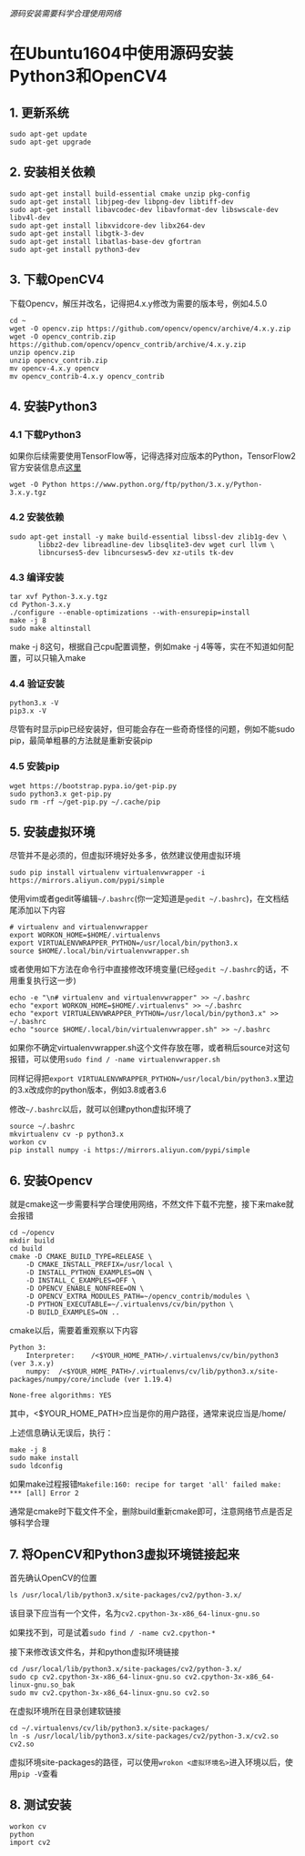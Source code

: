 *源码安装需要科学合理使用网络*

# 在Ubuntu1604中使用源码安装Python3和OpenCV4

## 1. 更新系统
```
sudo apt-get update
sudo apt-get upgrade
```
## 2. 安装相关依赖
```
sudo apt-get install build-essential cmake unzip pkg-config
sudo apt-get install libjpeg-dev libpng-dev libtiff-dev
sudo apt-get install libavcodec-dev libavformat-dev libswscale-dev libv4l-dev
sudo apt-get install libxvidcore-dev libx264-dev
sudo apt-get install libgtk-3-dev
sudo apt-get install libatlas-base-dev gfortran
sudo apt-get install python3-dev
```

## 3. 下载OpenCV4
下载Opencv，解压并改名，记得把4.x.y修改为需要的版本号，例如4.5.0
```
cd ~
wget -O opencv.zip https://github.com/opencv/opencv/archive/4.x.y.zip
wget -O opencv_contrib.zip https://github.com/opencv/opencv_contrib/archive/4.x.y.zip
unzip opencv.zip
unzip opencv_contrib.zip
mv opencv-4.x.y opencv
mv opencv_contrib-4.x.y opencv_contrib
```
## 4. 安装Python3
### 4.1 下载Python3
如果你后续需要使用TensorFlow等，记得选择对应版本的Python，TensorFlow2官方安装信息点[这里](https://www.tensorflow.org/install)
```
wget -O Python https://www.python.org/ftp/python/3.x.y/Python-3.x.y.tgz
```
### 4.2 安装依赖
```
sudo apt-get install -y make build-essential libssl-dev zlib1g-dev \
       libbz2-dev libreadline-dev libsqlite3-dev wget curl llvm \
       libncurses5-dev libncursesw5-dev xz-utils tk-dev
```
### 4.3 编译安装
```
tar xvf Python-3.x.y.tgz
cd Python-3.x.y
./configure --enable-optimizations --with-ensurepip=install
make -j 8
sudo make altinstall
```
make -j 8这句，根据自己cpu配置调整，例如make -j 4等等，实在不知道如何配置，可以只输入make

### 4.4 验证安装
```
python3.x -V
pip3.x -V
```
尽管有时显示pip已经安装好，但可能会存在一些奇奇怪怪的问题，例如不能sudo pip，最简单粗暴的方法就是重新安装pip

### 4.5 安装pip
```
wget https://bootstrap.pypa.io/get-pip.py
sudo python3.x get-pip.py
sudo rm -rf ~/get-pip.py ~/.cache/pip
```

## 5. 安装虚拟环境
尽管并不是必须的，但虚拟环境好处多多，依然建议使用虚拟环境
```
sudo pip install virtualenv virtualenvwrapper -i https://mirrors.aliyun.com/pypi/simple
```
使用vim或者gedit等编辑`~/.bashrc`(你一定知道是`gedit ~/.bashrc`)，在文档结尾添加以下内容
```
# virtualenv and virtualenvwrapper
export WORKON_HOME=$HOME/.virtualenvs
export VIRTUALENVWRAPPER_PYTHON=/usr/local/bin/python3.x
source $HOME/.local/bin/virtualenvwrapper.sh
```
或者使用如下方法在命令行中直接修改环境变量(已经`gedit ~/.bashrc`的话，不用重复执行这一步)
```
echo -e "\n# virtualenv and virtualenvwrapper" >> ~/.bashrc
echo "export WORKON_HOME=$HOME/.virtualenvs" >> ~/.bashrc
echo "export VIRTUALENVWRAPPER_PYTHON=/usr/local/bin/python3.x" >> ~/.bashrc
echo "source $HOME/.local/bin/virtualenvwrapper.sh" >> ~/.bashrc
```
如果你不确定virtualenvwrapper.sh这个文件存放在哪，或者稍后source对这句报错，可以使用`sudo find / -name virtualenvwrapper.sh`

同样记得把`export VIRTUALENVWRAPPER_PYTHON=/usr/local/bin/python3.x`里边的3.x改成你的python版本，例如3.8或者3.6

修改`~/.bashrc`以后，就可以创建python虚拟环境了
```
source ~/.bashrc
mkvirtualenv cv -p python3.x
workon cv
pip install numpy -i https://mirrors.aliyun.com/pypi/simple
```
## 6. 安装Opencv
就是cmake这一步需要科学合理使用网络，不然文件下载不完整，接下来make就会报错
```
cd ~/opencv
mkdir build
cd build
cmake -D CMAKE_BUILD_TYPE=RELEASE \
	-D CMAKE_INSTALL_PREFIX=/usr/local \
	-D INSTALL_PYTHON_EXAMPLES=ON \
	-D INSTALL_C_EXAMPLES=OFF \
	-D OPENCV_ENABLE_NONFREE=ON \
	-D OPENCV_EXTRA_MODULES_PATH=~/opencv_contrib/modules \
	-D PYTHON_EXECUTABLE=~/.virtualenvs/cv/bin/python \
	-D BUILD_EXAMPLES=ON ..
```
cmake以后，需要着重观察以下内容

	Python 3:
		Interpreter:	/<$YOUR_HOME_PATH>/.virtualenvs/cv/bin/python3 (ver 3.x.y)
		numpy:  /<$YOUR_HOME_PATH>/.virtualenvs/cv/lib/python3.x/site-packages/numpy/core/include (ver 1.19.4)

	None-free algorithms: YES

其中，<$YOUR_HOME_PATH>应当是你的用户路径，通常来说应当是/home/<usrname>

上述信息确认无误后，执行：
```
make -j 8
sudo make install
sudo ldconfig
```
如果make过程报错`Makefile:160: recipe for target 'all' failed make: *** [all] Error 2`

通常是cmake时下载文件不全，删除build重新cmake即可，注意网络节点是否足够科学合理

## 7. 将OpenCV和Python3虚拟环境链接起来

首先确认OpenCV的位置

```
ls /usr/local/lib/python3.x/site-packages/cv2/python-3.x/
```

该目录下应当有一个文件，名为`cv2.cpython-3x-x86_64-linux-gnu.so`

如果找不到，可是试着`sudo find / -name cv2.cpython-*`

接下来修改该文件名，并和python虚拟环境链接
```
cd /usr/local/lib/python3.x/site-packages/cv2/python-3.x/
sudo cp cv2.cpython-3x-x86_64-linux-gnu.so cv2.cpython-3x-x86_64-linux-gnu.so_bak
sudo mv cv2.cpython-3x-x86_64-linux-gnu.so cv2.so
```

在虚拟环境所在目录创建软链接
```
cd ~/.virtualenvs/cv/lib/python3.x/site-packages/
ln -s /usr/local/lib/python3.x/site-packages/cv2/python-3.x/cv2.so cv2.so
```
虚拟环境site-packages的路径，可以使用`wrokon <虚拟环境名>`进入环境以后，使用`pip -V`查看

## 8. 测试安装
```
workon cv
python
import cv2
```
